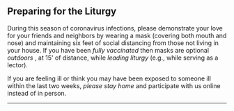 ## Preparing for the Liturgy

During this season of coronavirus infections, please demonstrate your love for your friends and neighbors by wearing a mask (covering both mouth and nose) and maintaining six feet of social distancing from those not living in your house. If you have been _fully vaccinated_ then masks are optional _outdoors_ , at 15' of distance, while _leading liturgy_ (e.g., while serving as a lector).

If you are feeling ill or think you may have been exposed to someone ill within the last two weeks, _please stay home_ and participate with us online instead of in person.

---
